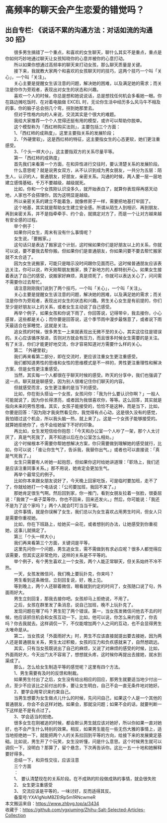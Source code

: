# 高频率的聊天会产生恋爱的错觉吗？  
## 出自专栏: 《说话不累的沟通方法：对话如流的沟通 30 招》  
&emsp;&emsp;很多男生搞错了一个重点，和喜欢的女生聊天，聊什么其实不是重点，重点是你如何巧妙地通过聊天让女孩知晓你的心意并被你的心意打动。  
&emsp;&emsp;所以如果你想通过高频率的聊天来打动女孩，那么聊天质量是关键。  
&emsp;&emsp;接下来，我就教大家两个和喜欢的女孩聊天时的技巧，这两个技巧一个叫「关心」，一个叫「关注」。  
&emsp;&emsp;关心主要是提醒女生该注意的问题，解决她的困难，以及满足她的需求；而关注是你作为旁观者，表现出对女生的状态和兴趣。  
&emsp;&emsp;喜欢一个人的时候，你总是想和她说说话，总是想找任何机会多看她一眼。你在路边摊吃饭时、在对着电脑做 EXCEL 时，无论你生活中经历多么风马牛不相及的事，你的脑子总会拐几个弯，拐到她那里去。  
&emsp;&emsp;但对于性格内向的人来说，交流其实是个很大的难题。  
&emsp;&emsp;我给大家推荐一个个人觉得还挺有用的模型，或许可以帮助你脱单。  
&emsp;&emsp;这个模型称为「西红柿购买法则」，主要包括三个方面：  
&emsp;&emsp;1、「西红柿的成熟度」，这里主要指关系的发展阶段；  
&emsp;&emsp;2、「外硬里软」，这是西红柿的特征，这主要指女生的心态更软，她们更注重感受。  
&emsp;&emsp;3、「个头一样大小」，这主要指双方的关系尽量平等。  
&emsp;&emsp;第一「西红柿的成熟度」  
&emsp;&emsp;首先我们来看第一个方面，在和异性进行交往时，要认清楚关系的发展阶段。  
&emsp;&emsp;什么意思呢？就是说男女双方，从不认识到成为男女朋友，一共分为五层：陌生人，认识的人，普通朋友，好朋友，亲密关系。沟通的时候，两人要一层一层地建立感情基础，千万不要越级，越级就死。  
&emsp;&emsp;比如，你和一个女孩刚认识没多久，就开始表白了，就算你表现得再感天动地，人家也不会搭理你，因为这明显是越级。  
&emsp;&emsp;所以亲密关系的建立不能着急，就像修房子一样，需要把地基打牢固了。  
&emsp;&emsp;这个地基，其实就是帮助女生建立安全感。所谓从陌生人到相识、再到朋友、再到亲密关系，并不是指牵牵手、约个会，就搞定对方了，而是一个让对方越来越有安全感的过程。  
&emsp;&emsp;举个例子：  
&emsp;&emsp;如果你问女生，周末有没有什么事情呢？  
&emsp;&emsp;女生说，「要搬家。」  
&emsp;&emsp;这句话只是表达了搬家这个计划，这时候如果你们是好朋友以上的关系，你就可以说，要不要我去帮你搬。但如果你们是普通朋友，你如果问要不要去帮忙搬家就不太合适了。  
&emsp;&emsp;因为女生说搬家，可能只是暗示没时间跟你见面而已。这时候普通朋友应该表达关注，你可以说，昨天刚帮朋友搬家，换了新地方的人都特别开心。如果女生接着表达了自己的感受，说搬家好麻烦，真是烦死了，你就可以表达关心了，问问需不需要你过去帮忙。  
&emsp;&emsp;请注意刚刚我们说到了两个技巧，一个叫「关心」，一个叫「关注」。  
&emsp;&emsp;关心主要是提醒女生该注意的问题，解决她的困难，以及满足她的需求；而关注是你作为旁观者，表现出对女生的状态和兴趣。男生关心女生是有前提的，你们至少是好朋友以上的关系，或者女生主动说了自己感受。  
&emsp;&emsp;再举个例子，如果女孩和你说下雨了，你回答说，记得带伞，我去接你，小心感冒，这些都是关心；而你要是回答说，这个季节雨中漫步最惬意了，或者说下雨天最适合在家睡觉，这就是关注。  
&emsp;&emsp;追女孩的时候，很多男生一上来就表现出无微不至的关心，其实这往往是错误的。关心应该循序渐进，否则对方就会有压力，而且很多时候女生需要的是关注。有了关注，你们才能更好地交流，你才容易知道对方需要什么样的关心。  
&emsp;&emsp;第二 「外硬里软」  
&emsp;&emsp;我们再来看第二部分，即在交流时，更应该注重女生更注重感受。  
&emsp;&emsp;我们都知道男性的思维和女性的思维模式是不一样的，男性更注重理性和解决方案，但是女性更注重感受。  
&emsp;&emsp;当然，其实每一个人都很在乎聊天时候的感受。昨天的分享中，我们也强调了这一点。聊天就是聊感受，因为别人很难记住你们聊天的内容。  
&emsp;&emsp;但就感受而言，女生更注重的是当下的感受。  
&emsp;&emsp;比如，你在街头搭讪一个女孩，女孩问你：「我为什么要认识你啊？」一般人可能就说了，因为你长得漂亮，或者因为我很喜欢你，等等。这么回答，其实就是指向未来的男性思维。其实，女孩子能接受的，恰恰不是这种，而是当下，比如，你要是回答：「因为刚才我突然看见你，我觉得有点心动，这是很久没有的感觉，我怕错过这个机会，所以我头脑一热，就上来了」。这是一个女孩子能够接受的。就算她拒绝你了，也不会给她留下不好的印象。  
&emsp;&emsp;再比如，女生发短信给你抱怨：「今天和办公室一个人吵了一架，那个人太讨厌了，真是气死我了，真不知道以后在办公室怎么相处。」  
&emsp;&emsp;这个时候根本不需要你帮她想解决方案，你只需要做到理解她的感受就行，比如，你可以说：「谁让你生气了，告诉我，我替你出气。」或者也可以直接说：「真是气死我了。」  
&emsp;&emsp;女生只需要有人听她一起抱怨，但如果你这时给她讲道理：「职场上，我们还是应该注重同事关系。」那不用说，她肯定会更加生气。  
&emsp;&emsp;再举个最常见的例子。  
&emsp;&emsp;比如你本来跟女朋友说好了，今天晚上回家吃饭，可是临时要加班，走不了了，你就给她打一个电话说：「公司要加班，我回不来了。」  
&emsp;&emsp;那她肯定很生气啊。然后回到家，你一推门，看到女朋友拉着一张脸，很委屈说：「我做了一桌子菜等你，你也不回来，回来还发火。」然后，你可能说：「我还不是为了这个家吗？」两个人就会叮叮当当干架。  
&emsp;&emsp;这件事情，就是你误解了女生，我们总以为女生喜欢占用男生时间，但女人只是需要你重视她。  
&emsp;&emsp;比如，你在下班路上，给她买一朵花，或者想别的办法，让她感受到你重视她，这事儿就搞定了。  
&emsp;&emsp;第三「个头一样大小」  
&emsp;&emsp;我们再来看第三个方面，关键词是平等，  
&emsp;&emsp;这里先问你一个问题，男生追女生，需不需做到有求必应呢？很多人都觉得应该需要，但其实这非常危险，这样的关系是不平等的。  
&emsp;&emsp;举个例子，有个男生喜欢上一个女孩，两个人能正常聊天，但关系始终不冷不热。  
&emsp;&emsp;一天，女孩发微信问，我们晚上要玩扑克，你来吗？  
&emsp;&emsp;男生看到这条微信，立刻回复说，好，晚上见。  
&emsp;&emsp;等到晚上，两个人还聊着微信，眼看就到约定的时间了，女孩随口说了句，外面雨好大。  
&emsp;&emsp;男生立刻回复，那我去接你吧。女孩却马上拒绝说，不用了。  
&emsp;&emsp;之后，女孩在群里发了条消息，说自己加班，晚不上玩扑克了。  
&emsp;&emsp;发现问题在哪了吗？男生犯了两个错误。第一，当女孩发微信问他去不去的时候，他应该抓住机会和女孩互动一下。比如，他可以说，你怎么来约我了，你去吗？你去我就去。这样调侃一下，不仅能增加两个人之间的互动，也不会显得男生太唯命是从。  
&emsp;&emsp;第二，当女孩说「外面雨好大」时，男生不应该直接就提出要去接她，因为两人还是普通朋友关系，男生太过积极，女孩的压力和负疚感就来了，自然想疏远。  
&emsp;&emsp;其实，只有当女孩既说出了自己的麻烦，又说了对麻烦的感受的时候，比如，外面雨好大，今天出门太不容易了，想想就头疼，这时候你再提出去接她，就水到渠成了。  
&emsp;&emsp;那么，怎么给女生制造平等的感觉呢？这里有四个方法。  
&emsp;&emsp;1、男生需要有及时的反馈和制裁。  
&emsp;&emsp;如果男生付出了之后，女生没有给出相应的回应，那男生就要适当地少付出一点，至少不应该比之前付出的多，要让女生明白，自己不会一直无条件地对她好。  
&emsp;&emsp;2、要学会用常识来约束自己。  
&emsp;&emsp;当男生想要为女生做点儿什么的时候，先问问自己，如果这个人是一个其他的普通朋友，你会不会这样对她。如果会，那就没问题；如果不会的话，就要判断一下这样是不是有点过了。  
&emsp;&emsp;3、学会适当的拒绝。  
&emsp;&emsp;很多女生在刚被追的时候，都会默认男生就应该对她好，所以你如果一直对她好，也不会产生什么特别的效果。相反，如果男生能在一些无伤大雅的事情上，适当地拒绝她一下，就能把两个人的关系拉回到平等的方向，给接下来的发展奠定基础。比如说，男生开了个玩笑，女生没听懂，问是什么意思。这个时候男生就可以调侃一下，没明白？那算了，留个悬念，下次再告诉你。这比一五一十地和她解释要好得多。  
&emsp;&emsp;总结一下，和异性交往，应该注意  
&emsp;&emsp;三个方面  
&emsp;&emsp;：  
&emsp;&emsp;1、 要认清楚现在的关系阶段。在不成熟的阶段做成熟的事情，就会很失败  
&emsp;&emsp;2、 女生更注重感受  
&emsp;&emsp;3、 交流应该是平等的，一味讨好，反而适得其反。  
&emsp;&emsp;备案号:YXA1gNoMBZEtRp5m1RNcwmeR  
本文搬运来自：https://www.zhbyg.top/a/3434  
 收藏于：https://github.com/ygxiuming/Zhihu-Salt-Selected-Articles-Collection